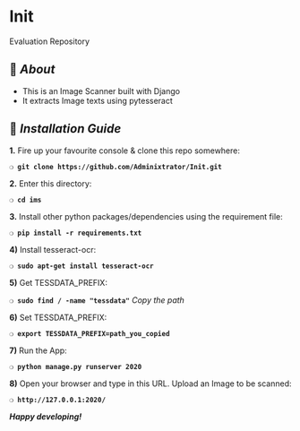 # Init
Evaluation Repository

## :page_with_curl: _About_
- This is an Image Scanner built with Django
- It extracts Image texts using pytesseract

## :page_with_curl: _Installation Guide_

**1.** Fire up your favourite console & clone this repo somewhere:

__`❍ git clone https://github.com/Adminixtrator/Init.git`__

**2.** Enter this directory:

__`❍ cd ims`__ 

**3.** Install other python packages/dependencies using the requirement file:

__`❍ pip install -r requirements.txt`__

**4)** Install tesseract-ocr:

__`❍ sudo apt-get install tesseract-ocr`__

**5)** Get TESSDATA_PREFIX:

__`❍ sudo find / -name "tessdata"`__  *Copy the path*

**6)** Set TESSDATA_PREFIX:

__`❍ export TESSDATA_PREFIX=path_you_copied`__

**7)** Run the App:

__`❍ python manage.py runserver 2020`__

**8)** Open your browser and type in this URL. Upload an Image to be scanned:

__`❍ http://127.0.0.1:2020/`__

__*Happy developing!*__